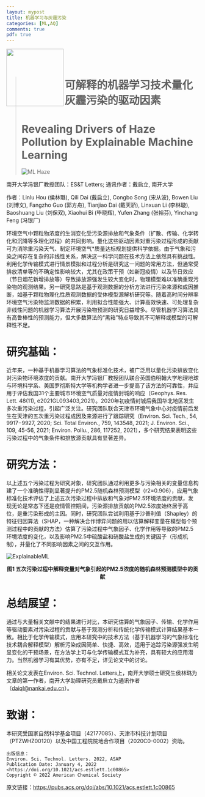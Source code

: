 ```yaml
---
layout: mypost
title: 机器学习与灰霾污染
categories: [ML,AQ]
comments: true
pdf: true
---
```

<img src='Picture2.png' align='left' style='width: 150px'/> <br><br>
># 可解释的机器学习技术量化灰霾污染的驱动因素
>
># Revealing Drivers of Haze Pollution by Explainable Machine Learning
>
>![ML Haze](Picture1.png)

南开大学冯银厂教授团队：ES&T Letters; 通讯作者：戴启立, 南开大学

作者：Linlu Hou (侯林璐), Qili Dai (戴启立), Congbo Song (宋从波), Bowen Liu (刘博文), Fangzho Guo (郭方舟), Tianjiao Dai (戴天骄), Linxuan Li (李林璇), Baoshuang Liu (刘保双), Xiaohui Bi (毕晓辉), Yufen Zhang (张裕芬), Yinchang Feng (冯银厂)



环境空气中颗粒物浓度的生消变化受污染源排放和气象条件（扩散、传输、化学转化和沉降等多理化过程）的共同影响。量化这些驱动因素对重污染过程形成的贡献可为消除重污染天气、制定环境空气*质量达标规划提供科学依据。由于气象和污染之间存在复杂的非线性关系，解决这一科学问题在技术方法上依然具有挑战性。
利用化学传输模式进行情景模拟和过程分析是研究这一问题的常用方法，但通常受排放清单等的不确定性影响较大，尤其在政策干预（如新冠疫情）以及节日效应（节日烟花新增排放等）导致排放源强发生较大变化时，物理模型难以准确重现污染物的观测结果。另一研究思路是基于观测数据的分析方法进行污染来源和成因推断，如基于颗粒物理化性质观测数据的受体模型源解析研究等。随着高时间分辨率环境空气污染物监测数据的积累，利用拟合性能强大、计算高效快速、可处理复杂非线性问题的机器学习算法开展污染物预测的研究日益增多。尽管机器学习算法具有高鲁棒性的预测能力，但大多数算法的“黑箱”特点导致其不可解释或模型的可解释性不足。

# 研究基础：
近年来，一种基于机器学习算法的气象标准化技术，被广泛用以量化污染排放变化对污染物环境浓度的贡献。南开大学冯银厂教授团队联合英国伯明翰大学地理地球与环境科学系、美国罗彻斯特大学等机构学者进一步提高了该方法的可靠性，并应用于评估我国31个主要城市环境空气质量对疫情封城的响应（Geophys. Res. Lett. 48(11), e2021GL093403,2021）。2020年初疫情封城后我国华北地区发生多次重污染过程，引起广泛关注。研究团队联合天津市环境气象中心对疫情前后发生在天津的五次重污染过程成因及来源进行了跟踪研究（Environ. Sci. Tech., 54, 9917−9927, 2020; Sci. Total Environ., 759, 143548, 2021; J. Environ. Sci., 109, 45-56, 2021; Environ. Pollu., 286, 117252, 2021），多个研究结果表明这些污染过程中的气象条件和排放源贡献具有显著差异。

# 研究方法：
以上述五个污染过程为研究对象，研究团队通过利用更多与污染相关的变量信息构建了一个准确性得到显著提升的PM2.5随机森林预测模型（r2=0.906），应用气象标准化技术评估了上述五次污染过程中排放和气象对PM2.5环境浓度的贡献，发现无论是常态下还是疫情管控期间，污染源排放贡献的PM2.5浓度始终居于高位，是重污染形成的主因。同时，研究团队尝试利用基于沙普利值（Shapley）的特征归因算法（SHAP，一种解决合作博弈问题的用以估算解释变量在模型每个预测过程中的贡献的方法）估算了污染过程中气象因子、化学作用等导致的PM2.5环境浓度的变化，以及影响PM2.5中硫酸盐和硝酸盐生成的关键因子（形成机制），并量化了不同影响因素之间的交互作用。

![ExplainableML](Picture3.png)
<p align = "center">
<b>图1 五次污染过程中解释变量对气象引起的PM2.5浓度的随机森林预测模型中的贡献</b>
</p>


# 总结展望：
通过与大量相关文献中的结果进行对比，本研究估算的气象因子、传输、化学作用等驱动要素对污染过程的贡献与基于观测分析和传统化学传输模式计算结果基本一致。相比于化学传输模式，应用本研究中的技术方法（基于机器学习的气象标准化技术耦合解释模型）解析污染成因简单、快捷、高效，适用于追踪污染源强发生明显变化的干预场景，在方法学上可与化学传输模式互为补充，具有较大的应用潜力。当然机器学习有其优势，亦有不足，详见论文中的讨论。

相关论文发表在Environ. Sci. Technol. Letters上，南开大学硕士研究生侯林璐为文章的第一作者，南开大学助理研究员戴启立为通讯作者（daiql@nankai.edu.cn）。

# 致谢：

本研究受国家自然科学基金项目（42177085）、天津市科技计划项目（PTZWHZ00120）以及中国工程院院地合作项目（2020C0-0002）资助。

    出版信息：
    Environ. Sci. Technol. Letters. 2022, ASAP 
    Publication Date: January 4, 2022
    <https://doi.org/10.1021/acs.estlett.1c00865>
    Copyright © 2022 American Chemical Society

原文链接：<https://pubs.acs.org/doi/abs/10.1021/acs.estlett.1c00865>


